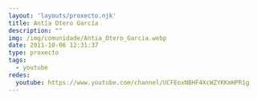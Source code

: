 ```yaml
---
layout: 'layouts/proxecto.njk'
title: Antía Otero García
description: ""
img: /img/comunidade/Antia_Otero_Garcia.webp
date: 2011-10-06 12:31:37
type: proxecto
tags:
  - youtube
redes:
  youtube: https://www.youtube.com/channel/UCFEoxNBHF4XcWZYKKmHPR1g
---
```

